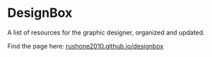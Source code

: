 # DesignBox
A list of resources for the graphic designer, organized and updated.

Find the page here: [rushone2010.github.io/designbox](https://rushone2010.github.io/DesignBox/)
